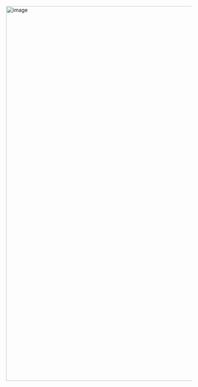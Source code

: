 <img width="1917" height="1015" alt="image" src="https://github.com/user-attachments/assets/2ef1610f-a809-402f-ab26-896ac3b6a00f" />
